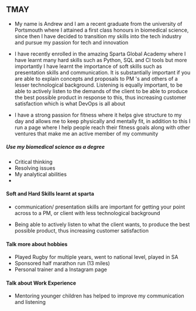 

## TMAY

- My name is Andrew and I am a recent graduate from the university of Portsmouth where I attained a first class honours in biomedical science,
since then I have decided to transition my skills into the tech industry and pursue my passion for tech and innovation

- I have recently enrolled in the amazing Sparta Global Academy where I have learnt many hard skills such as Python, SQL and CI tools but
more importantly I have learnt the importance of soft skills such as presentation skills and communication. It is substantially important if you
are able to explain concepts and proposals to PM 's and others of a lesser technological background. Listening is equally important, to be able to
actively listen to the demands of the client to be able to produce the best possible product in response to this, thus increasing customer satisfaction
which is what DevOps is all about

- I have a strong passion for fitness where it helps give structure to my day and allows me to keep physically and mentally fit, in addition to this I run a page where I help people
reach their fitness goals along with other ventures that make me an active member of my community




##### Use my biomedical science as a degree
- Critical thinking
- Resolving issues
- My analytical abilities
-

#### Soft and Hard Skills learnt at sparta

- communication/ presentation skills are important for getting your point across to a PM, or client with less technological background

- Being able to actively listen to what the client wants, to produce the best possible product, thus increasing customer satisfaction


#### Talk more about hobbies
- Played Rugby for multiple years, went to national level, played in SA
- Sponsored half marathon run (13 miles)
- Personal trainer and a Instagram page


#### Talk about Work Experience
- Mentoring younger children has helped to improve my communication and listening
